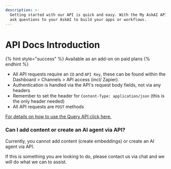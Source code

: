 ```yaml
---
description: >-
  Getting started with our API is quick and easy. With the My AskAI API you can
  ask questions to your AskAI to build your apps or workflows.
---
```


# API Docs Introduction

{% hint style="success" %}
Available as an add-on on paid plans
{% endhint %}

* All API requests require an `ID` and `API Key`, these can be found within the Dashboard > Channels > API access (incl/ Zapier).
* Authentication is handled via the API's request body fields, not via any headers
* Remember to set the header for `Content-Type: application/json` (this is the only header needed)
* All API requests are `POST` methods

[For details on how to use the Query API click here.](query-api.md)

### Can I add content or create an AI agent via API?

Currently, you cannot add content (create embeddings) or create an AI agent via API.&#x20;

If this is something you are looking to do, please contact us via chat and we will do what we can to assist.
